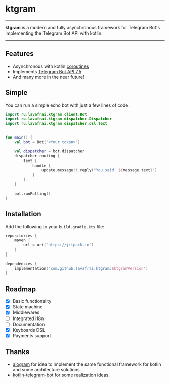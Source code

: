 # ktgram

---

**ktgram** is a modern and fully asynchronous framework for Telegram Bot's implementing the Telegram Bot API with kotlin.

---

## Features
- Asynchronous with kotlin [coroutines](https://kotlinlang.org/docs/coroutines-overview.html)
- Implements [Telegram Bot API 7.5](https://core.telegram.org/bots/api)
- And many more in the near future!

## Simple 
You can run a simple echo bot with just a few lines of code.

```kotlin
import ru.lavafrai.ktgram.client.Bot
import ru.lavafrai.ktgram.dispatcher.Dispatcher
import ru.lavafrai.ktgram.dispatcher.dsl.text


fun main() {
    val bot = Bot("<Your token>")

    val dispatcher = bot.dispatcher
    dispatcher.routing {
        text {
            handle {
                update.message!!.reply("You said: ${message.text}")
            }
        }
    }

    bot.runPolling()
}
```

## Installation
Add the following to your `build.gradle.kts` file:

```kotlin
repositories {
    maven {
        url = uri("https://jitpack.io")
    }
}

dependencies {
    implementation("com.github.lavafrai:ktgram:$ktgramVersion")
}
```

## Roadmap
- [x] Basic functionality
- [x] State machine
- [x] Middlewares
- [ ] Integrated i18n
- [ ] Documentation
- [x] Keyboards DSL
- [x] Payments support

## Thanks
- [aiogram](https://github.com/aiogram/aiogram) for idea to implement the same functional framework for kotlin and some architecture solutions.
- [kotlin-telegram-bot](https://github.com/kotlin-telegram-bot/kotlin-telegram-bot) for some realization ideas.
